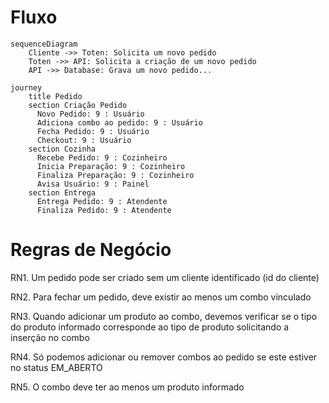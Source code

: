 # Fluxo

```mermaid
sequenceDiagram
    Cliente ->> Toten: Solicita um novo pedido
    Toten ->> API: Solicita a criação de um novo pedido
    API ->> Database: Grava um novo pedido...

```

```mermaid
journey
    title Pedido
    section Criação Pedido
      Novo Pedido: 9 : Usuário
      Adiciona combo ao pedido: 9 : Usuário
      Fecha Pedido: 9 : Usuário
      Checkout: 9 : Usuário
    section Cozinha
      Recebe Pedido: 9 : Cozinheiro
      Inicia Preparação: 9 : Cozinheiro
      Finaliza Preparação: 9 : Cozinheiro
      Avisa Usuário: 9 : Painel
    section Entrega
      Entrega Pedido: 9 : Atendente
      Finaliza Pedido: 9 : Atendente

```

# Regras de Negócio

RN1. Um pedido pode ser criado sem um cliente identificado (id do cliente)

RN2. Para fechar um pedido, deve existir ao menos um combo vinculado

RN3. Quando adicionar um produto ao combo, devemos verificar se o tipo do produto informado corresponde ao tipo de produto solicitando a inserção no combo

RN4. Só podemos adicionar ou remover combos ao pedido se este estiver no status EM_ABERTO

RN5. O combo deve ter ao menos um produto informado
